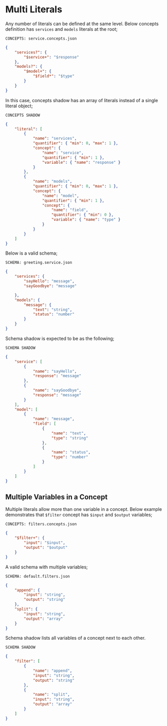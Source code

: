 # Multi Literals

Any number of literals can be defined at the same level. Below concepts
definition has `services` and `models` literals at the root;

`CONCEPTS: service.concepts.json`

```json name="service.concepts.json"
{
    "services?": {
        "$service+": "$response"
    },
    "models?": {
        "$model+": {
            "$field*": "$type"
        }
    }
}
```

In this case, concepts shadow has an array of literals instead of a single
literal object;

`CONCEPTS SHADOW`

```json name="service.concepts-shadow.json"
{
    "literal": [
        {
            "name": "services",
            "quantifier": { "min": 0, "max": 1 },
            "concept": {
                "name": "service",
                "quantifier": { "min": 1 },
                "variable": { "name": "response" }
            }
        },
        {
            "name": "models",
            "quantifier": { "min": 0, "max": 1 },
            "concept": {
                "name": "model",
                "quantifier": { "min": 1 },
                "concept": {
                    "name": "field",
                    "quantifier": { "min": 0 },
                    "variable": { "name": "type" }
                }
            }
        }
    ]
}
```

Below is a valid schema;

`SCHEMA: greeting.service.json`

```json name="greeting.service.json"
{
    "services": {
        "sayHello": "message",
        "sayGoodbye": "message"

    },
    "models": {
        "message": {
            "text": "string",
            "status": "number"
        }
    }
}
```

Schema shadow is expected to be as the following;

`SCHEMA SHADOW`

```json name="greeting.service-shadow.json"
{
    "service": [
        {
            "name": "sayHello",
            "response": "message"
        },
        {
            "name": "sayGoodbye",
            "response": "message"
        }
    ],
    "model": [
        {
            "name": "message",
            "field": [
                {
                    "name": "text",
                    "type": "string"
                },
                {
                    "name": "status",
                    "type": "number"
                }
            ]
        }
    ]
}
```

## Multiple Variables in a Concept

Multiple literals allow more than one variable in a concept. Below example
demonstrates that `$filter` concept has `$input` and `$output` variables;

`CONCEPTS: filters.concepts.json`

```json name="multiple-variables/filters.concepts.json"
{
    "$filter+": {
        "input": "$input",
        "output": "$output"
    }
}
```

A valid schema with multiple variables;

`SCHEMA: default.filters.json`

```json name="multiple-variables/default.filters.json"
{
    "append": {
        "input": "string",
        "output": "string"
    },
    "split": {
        "input": "string",
        "output": "array"
    }
}
```

Schema shadow lists all variables of a concept next to each other.

`SCHEMA SHADOW`

```json name="multiple-variables/default.filters-shadow.json"
{
    "filter": [
        {
            "name": "append",
            "input": "string",
            "output": "string"
        },
        {
            "name": "split",
            "input": "string",
            "output": "array"
        }
    ]
}
```
